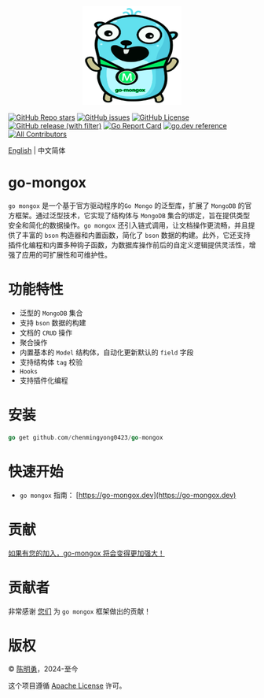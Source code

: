 <p align="center">
  <img src="https://raw.githubusercontent.com/chenmingyong0423/go-mongox-doc/main/docs/public/go-mongox-logo.png" width="200" height="200" alt="go mongox"></img>
</p>

[![GitHub Repo stars](https://img.shields.io/github/stars/chenmingyong0423/go-mongox)](https://github.com/chenmingyong0423/go-mongox/stargazers)
[![GitHub issues](https://img.shields.io/github/issues/chenmingyong0423/go-mongox)](https://github.com/chenmingyong0423/go-mongox/issues)
[![GitHub License](https://img.shields.io/github/license/chenmingyong0423/go-mongox)](https://github.com/chenmingyong0423/go-mongox/blob/main/LICENSE)
[![GitHub release (with filter)](https://img.shields.io/github/v/release/chenmingyong0423/go-mongox)](https://github.com/chenmingyong0423/go-mongox)
[![Go Report Card](https://goreportcard.com/badge/github.com/chenmingyong0423/go-mongox)](https://goreportcard.com/report/github.com/chenmingyong0423/go-mongox)
[![go.dev reference](https://img.shields.io/badge/go.dev-reference-007d9c?logo=go&logoColor=white&style=flat-square)](https://pkg.go.dev/github.com/chenmingyong0423/go-mongox)
[![All Contributors](https://img.shields.io/badge/all_contributors-1-orange.svg?style=flat-square)](#contributors-)

[English](./README.md) | 中文简体

# go-mongox
`go mongox` 是一个基于官方驱动程序的`Go Mongo` 的泛型库，扩展了 `MongoDB` 的官方框架。通过泛型技术，它实现了结构体与 `MongoDB` 集合的绑定，旨在提供类型安全和简化的数据操作。`go mongox` 还引入链式调用，让文档操作更流畅，并且提供了丰富的 `bson` 构造器和内置函数，简化了 `bson` 数据的构建。此外，它还支持插件化编程和内置多种钩子函数，为数据库操作前后的自定义逻辑提供灵活性，增强了应用的可扩展性和可维护性。

# 功能特性
- 泛型的 `MongoDB` 集合
- 支持 `bson` 数据的构建
- 文档的 `CRUD` 操作
- 聚合操作
- 内置基本的 `Model` 结构体，自动化更新默认的 `field` 字段
- 支持结构体 `tag` 校验
- `Hooks`
- 支持插件化编程

# 安装
```go
go get github.com/chenmingyong0423/go-mongox
```

# 快速开始
- `go mongox` 指南： [https://go-mongox.dev](https://go-mongox.dev)

# 贡献
[如果有您的加入，go-mongox 将会变得更加强大！](https://go-mongox.dev/contribute.html)

# 贡献者
非常感谢 [您们](https://github.com/chenmingyong0423/go-mongox/graphs/contributors) 为 `go mongox` 框架做出的贡献！

# 版权
© [陈明勇](https://github.com/chenmingyong0423)，2024-至今

这个项目遵循 [Apache License](https://github.com/chenmingyong0423/go-mongox/blob/main/LICENSE) 许可。
